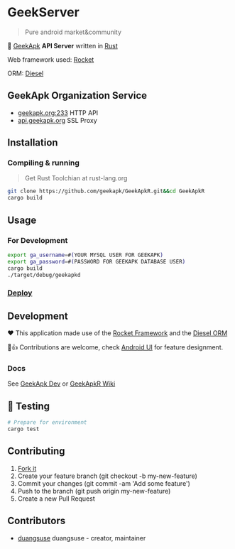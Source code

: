 # GeekServer

> Pure android market&community

🔮 [GeekApk](https://geekapk.org) __API Server__ written in [Rust](https://rust-lang.org)

Web framework used: [Rocket](https://rocket.rs)

ORM: [Diesel](https://diesel.rs)

## GeekApk Organization Service

+ [geekapk.org:233](http://geekapk.org.origin_ip:233/) HTTP API
+ [api.geekapk.org](https://api.geekapk.org/) SSL Proxy

## Installation

### Compiling & running

> Get Rust Toolchian at rust-lang.org

```bash
git clone https://github.com/geekapk/GeekApkR.git&&cd GeekApkR
cargo build
```

## Usage

### For Development

```bash
export ga_username=#(YOUR MYSQL USER FOR GEEKAPK)
export ga_password=#(PASSWORD FOR GEEKAPK DATABASE USER)
cargo build
./target/debug/geekapkd
```

### [Deploy](DEPLOY.md)

## Development

:heart: This application made use of the [Rocket Framework](https://rocket.rs/) and the [Diesel ORM](https://diesel.rs/)

:full_moon_with_face::+1: Contributions are welcome, check [Android UI](Android_UI.txt) for feature designment.

### Docs

See [GeekApk Dev](https://geekapk.org/dev/) or [GeekApkR Wiki](wiki/)

## :rocket: Testing

```bash
# Prepare for environment
cargo test
```

## Contributing

1. [Fork it](https://github.com/geekapk/GeekApkR/fork)
2. Create your feature branch (git checkout -b my-new-feature)
3. Commit your changes (git commit -am 'Add some feature')
4. Push to the branch (git push origin my-new-feature)
5. Create a new Pull Request

## Contributors

+ [duangsuse](https://github.com/duangsuse) duangsuse - creator, maintainer
